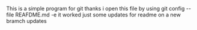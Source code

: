 This is a simple program for git
thanks
i open this file by using
git config --file REAFDME.md -e
it worked
just some updates for readme on a new bramch updates

